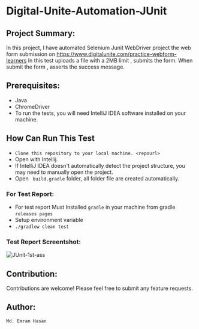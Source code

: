 # Digital-Unite-Automation-JUnit
## Project Summary:
In this project, I have automated Selenium Junit WebDriver project the web form submission on https://www.digitalunite.com/practice-webform-learners  In this test uploads a file with a 2MB limit , submits the form. When submit the form , asserts the success message.

## Prerequisites:
- Java
- ChromeDriver
- To run the tests, you will need IntelliJ IDEA software installed on your machine.
## How Can Run This Test
- ``Clone this repository to your local machine. <repourl>``
- Open with Intellij.
- If IntelliJ IDEA doesn't automatically detect the project structure, you may need to manually open the project.
- Open ``  build.gradle `` folder, all folder file are created automatically.
### For Test Report:
- For test report Must Installed `` gradle `` in your machine from gradle `` releases pages ``
- Setup environment variable
-  `` ./gradlew clean test ``
  
### Test Report Screentshot:

![JUnit-1st-ass](https://github.com/emran-hasan/Digital-Unit-Automation/assets/35032467/b87439fb-6cb4-4c52-b4df-0da7db3518a3)

## Contribution:
Contributions are welcome! Please feel free to submit any feature requests.

## Author:
``Md. Emran Hasan``
